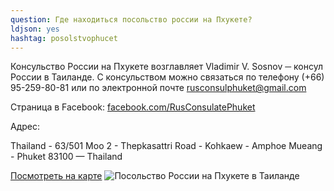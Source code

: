 ```yaml
---
question: Где находиться посольство россии на Пхукете?
ldjson: yes
hashtag: posolstvophucet
---
```


Консульство России на Пхукете возглавляет Vladimir V. Sosnov ─ консул России в Таиланде. С консульством можно связаться по телефону (+66) 95-259-80-81 или по электронной почте rusconsulphuket@gmail.com

Страница в Facebook: [facebook.com/RusConsulatePhuket](https://www.facebook.com/RusConsulatePhuket)

Адрес:

Thailand - 63/501 Moo 2 - Thepkasattri Road - Kohkaew - Amphoe Mueang - Phuket 83100 — Thailand

[Посмотреть на карте](https://goo.gl/maps/A2XdVeKJjzDsjbSW6)
![Посольство России на Пхукете в Таиланде](https://phuketfaq.ru/assets/images/rus.jpeg)
